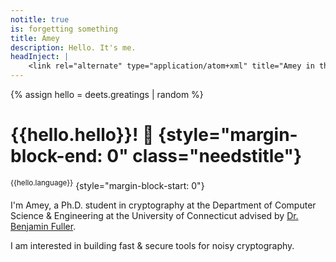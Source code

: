 ```yaml
---
notitle: true
is: forgetting something
title: Amey
description: Hello. It's me.
headInject: |
    <link rel="alternate" type="application/atom+xml" title="Amey in the blog" href="/in/blog.xml" />
---
```


{% assign hello = deets.greatings | random %}

# {{hello.hello}}! 👋 {style="margin-block-end: 0" class="needstitle"}

<sup id="needslang">{{hello.language}}</sup> {style="margin-block-start: 0"}

I'm Amey, a Ph.D. student in cryptography at the Department of Computer Science & Engineering at the University of Connecticut advised by [Dr. Benjamin Fuller](https://benjamin-fuller.uconn.edu/). 

I am interested in building fast & secure tools for noisy cryptography.
